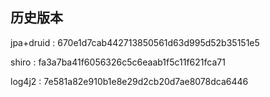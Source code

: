 ## 历史版本

 jpa+druid  : 670e1d7cab442713850561d63d995d52b35151e5

 shiro     : fa3a7ba41f6056326c5c6eaab1f5c11f621fca71

 log4j2     : 7e581a82e910b1e8e29d2cb20d7ae8078dca6446